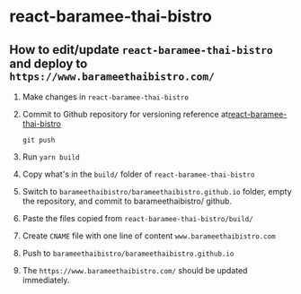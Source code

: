 # react-baramee-thai-bistro

## How to edit/update `react-baramee-thai-bistro` and deploy to `https://www.barameethaibistro.com/`

1. Make changes in `react-baramee-thai-bistro`
2. Commit to Github repository for versioning reference at[react-baramee-thai-bistro](https://github.com/keenwilson/react-baramee-thai-bistro)

   ```shell
   git push
   ```

3. Run `yarn build`
4. Copy what's in the `build/` folder of `react-baramee-thai-bistro`
5. Switch to `barameethaibistro/barameethaibistro.github.io` folder, empty the repository, and commit to barameethaibistro/ github.
6. Paste the files copied from `react-baramee-thai-bistro/build/`
7. Create `CNAME` file with one line of content
   `www.barameethaibistro.com`
8. Push to `barameethaibistro/barameethaibistro.github.io`
9. The `https://www.barameethaibistro.com/` should be updated immediately.
